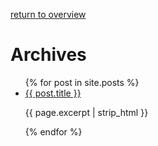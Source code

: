 
 
 [return to overview](overview)

# Archives

<ul>
  {% for post in site.posts %}
    <li>
      <a href="{{ post.permalink }}">{{ post.title }}</a>
      <p>{{ page.excerpt | strip_html }}</p>
    </li>
  {% endfor %}
</ul>

